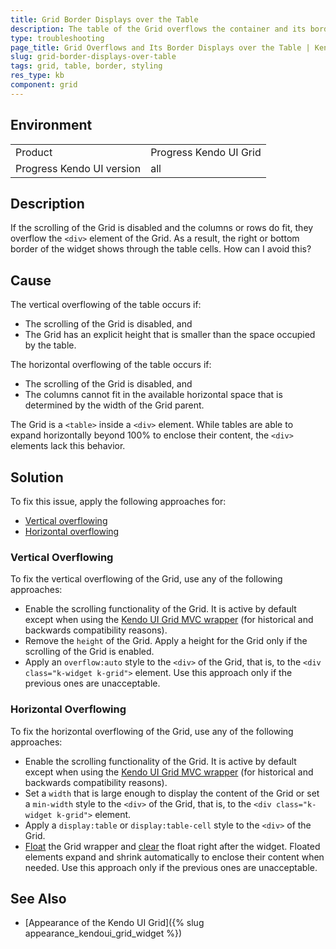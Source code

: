 ```yaml
---
title: Grid Border Displays over the Table
description: The table of the Grid overflows the container and its border displays over the table.
type: troubleshooting
page_title: Grid Overflows and Its Border Displays over the Table | Kendo UI Grid
slug: grid-border-displays-over-table
tags: grid, table, border, styling
res_type: kb
component: grid
---
```


## Environment

<table>
 <tr>
  <td>Product</td>
  <td>Progress Kendo UI Grid</td>
 </tr>
 <tr>
  <td>Progress Kendo UI version</td>
  <td>all</td>
 </tr>
</table>

## Description

If the scrolling of the Grid is disabled and the columns or rows do fit, they overflow the `<div>` element of the Grid. As a result, the right or bottom border of the widget shows through the table cells. How can I avoid this?

## Cause

The vertical overflowing of the table occurs if:
* The scrolling of the Grid is disabled, and
* The Grid has an explicit height that is smaller than the space occupied by the table.

The horizontal overflowing of the table occurs if:
* The scrolling of the Grid is disabled, and
* The columns cannot fit in the available horizontal space that is determined by the width of the Grid parent.

The Grid is a `<table>` inside a `<div>` element. While tables are able to expand horizontally beyond 100% to enclose their content, the `<div>` elements lack this behavior.

## Solution

To fix this issue, apply the following approaches for:

* [Vertical overflowing](#vertical-overflowing)
* [Horizontal overflowing](#horizontal-overflowing)

### Vertical Overflowing

To fix the vertical overflowing of the Grid, use any of the following approaches:

* Enable the scrolling functionality of the Grid. It is active by default except when using the [Kendo UI Grid MVC wrapper](http://docs.telerik.com/aspnet-mvc/helpers/grid/overview) (for historical and backwards compatibility reasons).
* Remove the `height` of the Grid. Apply a height for the Grid only if the scrolling of the Grid is enabled.
* Apply an `overflow:auto` style to the `<div>` of the Grid, that is, to the `<div class="k-widget k-grid">` element. Use this approach only if the previous ones are unacceptable.

### Horizontal Overflowing

To fix the horizontal overflowing of the Grid, use any of the following approaches:

* Enable the scrolling functionality of the Grid. It is active by default except when using the [Kendo UI Grid MVC wrapper](http://docs.telerik.com/aspnet-mvc/helpers/grid/overview) (for historical and backwards compatibility reasons).
* Set a `width` that is large enough to display the content of the Grid or set a `min-width` style to the `<div>` of the Grid, that is, to the `<div class="k-widget k-grid">` element.
* Apply a `display:table` or `display:table-cell` style to the `<div>` of the Grid.
* [Float](https://developer.mozilla.org/en-US/docs/Web/CSS/float) the Grid wrapper and [clear](https://developer.mozilla.org/en-US/docs/Web/CSS/clear) the float right after the widget. Floated elements expand and shrink automatically to enclose their content when needed. Use this approach only if the previous ones are unacceptable.

## See Also

* [Appearance of the Kendo UI Grid]({% slug appearance_kendoui_grid_widget %})
